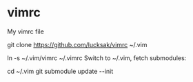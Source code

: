 # vimrc
My vimrc file

git clone https://github.com/lucksak/vimrc ~/.vim

ln -s ~/.vim/vimrc ~/.vimrc
Switch to ~/.vim, fetch submodules:

cd ~/.vim
git submodule update --init
	
	
